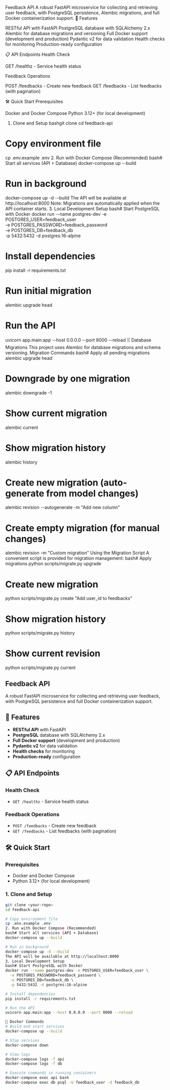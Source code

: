 Feedback API
A robust FastAPI microservice for collecting and retrieving user feedback, with PostgreSQL persistence, Alembic migrations, and full Docker containerization support.
🚀 Features

RESTful API with FastAPI
PostgreSQL database with SQLAlchemy 2.x
Alembic for database migrations and versioning
Full Docker support (development and production)
Pydantic v2 for data validation
Health checks for monitoring
Production-ready configuration

📋 API Endpoints
Health Check

GET /healthz - Service health status

Feedback Operations

POST /feedbacks - Create new feedback
GET /feedbacks - List feedbacks (with pagination)

🛠️ Quick Start
Prerequisites

Docker and Docker Compose
Python 3.12+ (for local development)

1. Clone and Setup
bashgit clone <your-repo>
cd feedback-api

# Copy environment file
cp .env.example .env
2. Run with Docker Compose (Recommended)
bash# Start all services (API + Database)
docker-compose up --build

# Run in background
docker-compose up -d --build
The API will be available at http://localhost:8000
Note: Migrations are automatically applied when the API container starts.
3. Local Development Setup
bash# Start PostgreSQL with Docker
docker run --name postgres-dev -e POSTGRES_USER=feedback_user \
  -e POSTGRES_PASSWORD=feedback_password \
  -e POSTGRES_DB=feedback_db \
  -p 5432:5432 -d postgres:16-alpine

# Install dependencies
pip install -r requirements.txt

# Run initial migration
alembic upgrade head

# Run the API
uvicorn app.main:app --host 0.0.0.0 --port 8000 --reload
🗄️ Database Migrations
This project uses Alembic for database migrations and schema versioning.
Migration Commands
bash# Apply all pending migrations
alembic upgrade head

# Downgrade by one migration
alembic downgrade -1

# Show current migration
alembic current

# Show migration history
alembic history

# Create new migration (auto-generate from model changes)
alembic revision --autogenerate -m "Add new column"

# Create empty migration (for manual changes)
alembic revision -m "Custom migration"
Using the Migration Script
A convenient script is provided for migration management:
bash# Apply migrations
python scripts/migrate.py upgrade

# Create new migration
python scripts/migrate.py create "Add user_id to feedbacks"

# Show migration history
python scripts/migrate.py history

# Show current revision
python scripts/migrate.py current

## Feedback API

A robust FastAPI microservice for collecting and retrieving user feedback, with PostgreSQL persistence and full Docker containerization support.

## 🚀 Features

- **RESTful API** with FastAPI
- **PostgreSQL** database with SQLAlchemy 2.x
- **Full Docker support** (development and production)
- **Pydantic v2** for data validation
- **Health checks** for monitoring
- **Production-ready** configuration

## 📋 API Endpoints

### Health Check
- `GET /healthz` - Service health status

### Feedback Operations
- `POST /feedbacks` - Create new feedback
- `GET /feedbacks` - List feedbacks (with pagination)

## 🛠️ Quick Start

### Prerequisites
- Docker and Docker Compose
- Python 3.12+ (for local development)

### 1. Clone and Setup
```bash
git clone <your-repo>
cd feedback-api

# Copy environment file
cp .env.example .env
2. Run with Docker Compose (Recommended)
bash# Start all services (API + Database)
docker-compose up --build

# Run in background
docker-compose up -d --build
The API will be available at http://localhost:8000
3. Local Development Setup
bash# Start PostgreSQL with Docker
docker run --name postgres-dev -e POSTGRES_USER=feedback_user \
  -e POSTGRES_PASSWORD=feedback_password \
  -e POSTGRES_DB=feedback_db \
  -p 5432:5432 -d postgres:16-alpine

# Install dependencies
pip install -r requirements.txt

# Run the API
uvicorn app.main:app --host 0.0.0.0 --port 8000 --reload

🐳 Docker Commands
# Build and start services
docker-compose up --build

# Stop services
docker-compose down

# View logs
docker-compose logs -f api
docker-compose logs -f db

# Execute commands in running containers
docker-compose exec api bash
docker-compose exec db psql -U feedback_user -d feedback_db